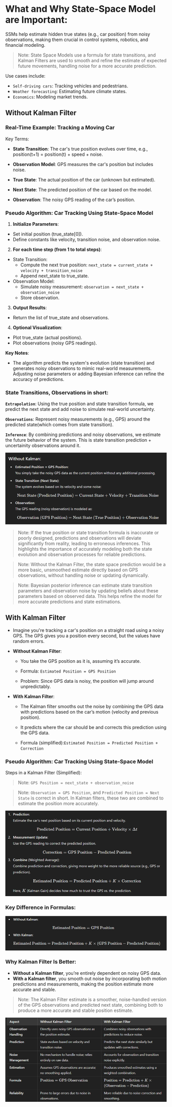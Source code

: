 # What and Why State-Space Model are Important:

SSMs help estimate hidden true states (e.g., car position) from noisy observations, making them crucial in control systems, robotics, and financial modeling. 

>Note: State Space Models use a formula for state transitions, and Kalman Filters are used to smooth and refine the estimate of expected future movements, handling noise for a more accurate prediction.

Use cases include:

- `Self-driving cars`: Tracking vehicles and pedestrians.
- `Weather forecasting`: Estimating future climate states.
- `Economics`: Modeling market trends.

## Without Kalman Filter

### Real-Time Example: Tracking a Moving Car

Key Terms:

- **State Transition**: The car's true position evolves over time, e.g., position(t+1) = position(t) + speed + noise.

- **Observation Model**: GPS measures the car's position but includes noise.

- **True State**: The actual position of the car (unknown but estimated).

- **Next State**: The predicted position of the car based on the model.

- **Observation**: The noisy GPS reading of the car’s position.

### Pseudo Algorithm: Car Tracking Using State-Space Model

1. **Initialize Parameters**:

- Set initial position (true_state[0]).
- Define constants like velocity, transition noise, and observation noise.

2. **For each time step (from 1 to total steps)**:

- State Transition:
    - Compute the next true position:
    `next_state = current_state + velocity + transition_noise`
    - Append next_state to true_state.
- Observation Model:
    - Simulate noisy measurement:
    `observation = next_state + observation_noise`
    - Store observation.

3. **Output Results**:

- Return the list of true_state and observations.

4. **Optional Visualization**:

- Plot true_state (actual positions).
- Plot observations (noisy GPS readings).

**Key Notes**:

- The algorithm predicts the system's evolution (state transition) and generates noisy observations to mimic real-world measurements.
Adjusting noise parameters or adding Bayesian inference can refine the accuracy of predictions.


### State Transitions, Observations in short:

**`Extrapolation`**: Using the true position and state transition formula, we predict the next state and add noise to simulate real-world uncertainty.

**`Observations`**: Represent noisy measurements (e.g., GPS) around the predicted state(which comes from state transition).

**`Inference`**: By combining predictions and noisy observations, we estimate the future behavior of the system. This is state transition prediction + uncertainity observations around it.

![alt text](image-2.png)

>Note: If the true position or state transition formula is inaccurate or poorly designed, predictions and observations will deviate significantly from reality, leading to erroneous inferences. This highlights the importance of accurately modeling both the state evolution and observation processes for reliable predictions.

>Note: Without the Kalman Filter, the state space prediction would be a more basic, unsmoothed estimate directly based on GPS observations, without handling noise or updating dynamically.

>Note: Bayesian posterior inference can estimate state transition parameters and observation noise by updating beliefs about these parameters based on observed data. This helps refine the model for more accurate predictions and state estimations.


## With Kalman Filter

- Imagine you're tracking a car's position on a straight road using a noisy GPS. The GPS gives you a position every second, but the values have random errors.

- **Without Kalman Filter**:

    - You take the GPS position as it is, assuming it’s accurate.

    - Formula: ``Estimated Position = GPS Position``

    - Problem: Since GPS data is noisy, the position will jump around unpredictably.

- **With Kalman Filter**:

    - The Kalman filter smooths out the noise by combining the GPS data with predictions based on the car’s motion (velocity and previous position).

    - It predicts where the car should be and corrects this prediction using the GPS data.

    - Formula (simplified):``Estimated Position = Predicted Position + Correction``

### Pseudo Algorithm: Car Tracking Using State-Space Model

Steps in a Kalman Filter (Simplified):

>Note: ``GPS Position = next_state + observation_noise``

>Note: ``Observation = GPS Position``, and ``Predicted Position = Next State`` is correct in short. In Kalman filters, these two are combined to estimate the position more accurately.

![alt text](image.png)


### Key Difference in Formulas:

![alt text](image-1.png)

### Why Kalman Filter Is Better:

- **Without a Kalman filter**, you’re entirely dependent on noisy GPS data.
- **With a Kalman filter**, you smooth out noise by incorporating both motion predictions and measurements, making the position estimate more accurate and stable.

>Note: The Kalman Filter estimate is a smoother, noise-handled version of the GPS observations and predicted next state, combining both to produce a more accurate and stable position estimate.

![alt text](image-3.png)